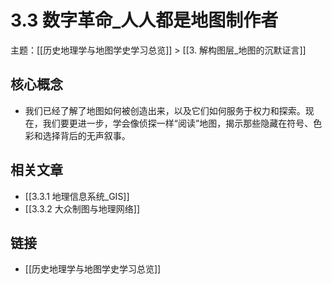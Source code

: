 # 3.3 数字革命_人人都是地图制作者

主题：[[历史地理学与地图学史学习总览]] > [[3. 解构图层_地图的沉默证言]]

## 核心概念

- 我们已经了解了地图如何被创造出来，以及它们如何服务于权力和探索。现在，我们要更进一步，学会像侦探一样“阅读”地图，揭示那些隐藏在符号、色彩和选择背后的无声叙事。

## 相关文章

- [[3.3.1 地理信息系统_GIS]]
- [[3.3.2 大众制图与地理网络]]

## 链接

- [[历史地理学与地图学史学习总览]]
